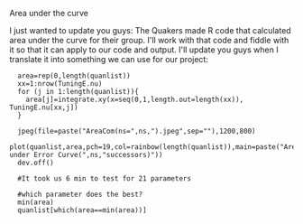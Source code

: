 Area under the curve


I just wanted to update you guys:
The Quakers made R code that calculated area under the curve for their group. I'll work with that code and fiddle with it so that it can apply to our code and output. I'll update you guys when I translate it into something we can use for our project:

      area=rep(0,length(quanlist))
      xx=1:nrow(TuningE.nu)
      for (j in 1:length(quanlist)){
        area[j]=integrate.xy(x=seq(0,1,length.out=length(xx)), TuningE.nu[xx,j])
      }
      
      jpeg(file=paste("AreaCom(ns=",ns,").jpeg",sep=""),1200,800)
      plot(quanlist,area,pch=19,col=rainbow(length(quanlist)),main=paste("Area under Error Curve(",ns,"successors)"))
      dev.off()
      
      #It took us 6 min to test for 21 parameters
      
      #which parameter does the best?
      min(area)
      quanlist[which(area==min(area))] 
